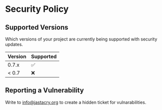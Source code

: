 # Security Policy

## Supported Versions

Which versions of your project are
currently being supported with security updates.

| Version | Supported          |
| ------- | ------------------ |
| 0.7.x   | :white_check_mark: |
| < 0.7   | :x:                |

## Reporting a Vulnerability

Write to info@jastacry.org to create a hidden ticket for vulnarabilities.
